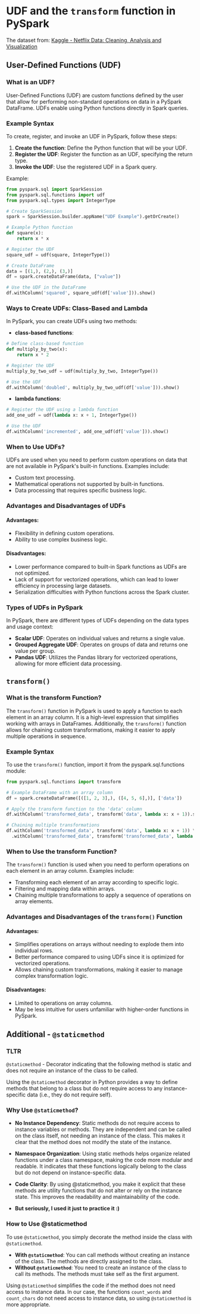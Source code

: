 # UDF and the `transform` function in PySpark

The dataset from: 
[Kaggle - Netflix Data: Cleaning, Analysis and Visualization](https://www.kaggle.com/datasets/ariyoomotade/netflix-data-cleaning-analysis-and-visualization)

## User-Defined Functions (UDF)

### What is an UDF?
User-Defined Functions (UDF) are custom functions defined by the user that allow for performing non-standard operations on data in a PySpark DataFrame. UDFs enable using Python functions directly in Spark queries.

### Example Syntax
To create, register, and invoke an UDF in PySpark, follow these steps:

1. **Create the function**: Define the Python function that will be your UDF.
2. **Register the UDF**: Register the function as an UDF, specifying the return type.
3. **Invoke the UDF**: Use the registered UDF in a Spark query.

Example:
```python
from pyspark.sql import SparkSession
from pyspark.sql.functions import udf
from pyspark.sql.types import IntegerType

# Create SparkSession
spark = SparkSession.builder.appName("UDF Example").getOrCreate()

# Example Python function
def square(x):
    return x * x

# Register the UDF
square_udf = udf(square, IntegerType())

# Create DataFrame
data = [(1,), (2,), (3,)]
df = spark.createDataFrame(data, ["value"])

# Use the UDF in the DataFrame
df.withColumn('squared', square_udf(df['value'])).show()
```
### Ways to Create UDFs: Class-Based and Lambda

In PySpark, you can create UDFs using two methods: 

- **class-based functions**:
```python
# Define class-based function
def multiply_by_two(x):
    return x * 2

# Register the UDF
multiply_by_two_udf = udf(multiply_by_two, IntegerType())

# Use the UDF
df.withColumn('doubled', multiply_by_two_udf(df['value'])).show()
```
- **lambda functions**:
```python
# Register the UDF using a lambda function
add_one_udf = udf(lambda x: x + 1, IntegerType())

# Use the UDF
df.withColumn('incremented', add_one_udf(df['value'])).show()
```

### When to Use UDFs?

UDFs are used when you need to perform custom operations on data that are not available in PySpark's built-in functions. Examples include:

- Custom text processing.
- Mathematical operations not supported by built-in functions.
- Data processing that requires specific business logic.

### Advantages and Disadvantages of UDFs

#### Advantages:

- Flexibility in defining custom operations.
- Ability to use complex business logic.

#### Disadvantages:

- Lower performance compared to built-in Spark functions as UDFs are not optimized.
- Lack of support for vectorized operations, which can lead to lower efficiency in processing large datasets.
- Serialization difficulties with Python functions across the Spark cluster.

### Types of UDFs in PySpark

In PySpark, there are different types of UDFs depending on the data types and usage context:

- **Scalar UDF**: Operates on individual values and returns a single value.
- **Grouped Aggregate UDF**: Operates on groups of data and returns one value per group.
- **Pandas UDF**: Utilizes the Pandas library for vectorized operations, allowing for more efficient data processing.

## `transform()`

### What is the transform Function?

The `transform()` function in PySpark is used to apply a function to each element in an array column. It is a high-level expression that simplifies working with arrays in DataFrames. Additionally, the `transform()` function allows for chaining custom transformations, making it easier to apply multiple operations in sequence.

### Example Syntax

To use the `transform()` function, import it from the pyspark.sql.functions module:

```python
from pyspark.sql.functions import transform

# Example DataFrame with an array column
df = spark.createDataFrame([([1, 2, 3],), ([4, 5, 6],)], ['data'])

# Apply the transform function to the 'data' column
df.withColumn('transformed_data', transform('data', lambda x: x + 1)).show()

# Chaining multiple transformations
df.withColumn('transformed_data', transform('data', lambda x: x + 1)) \
  .withColumn('transformed_data', transform('transformed_data', lambda x: x * 2)).show()
```
### When to Use the transform Function?

The `transform()` function is used when you need to perform operations on each element in an array column. Examples include:

- Transforming each element of an array according to specific logic.
- Filtering and mapping data within arrays.
- Chaining multiple transformations to apply a sequence of operations on array elements.

### Advantages and Disadvantages of the `transform()` Function

#### Advantages:

- Simplifies operations on arrays without needing to explode them into individual rows.
- Better performance compared to using UDFs since it is optimized for vectorized operations.
- Allows chaining custom transformations, making it easier to manage complex transformation logic.

#### Disadvantages:

- Limited to operations on array columns.
- May be less intuitive for users unfamiliar with higher-order functions in PySpark.

## Additional - `@staticmethod`

### TLTR
`@staticmethod` - Decorator indicating that the following method is static and does not require an instance of the class to be called.

Using the `@staticmethod` decorator in Python provides a way to define methods that belong to a class but do not require access to any instance-specific data (i.e., they do not require self). 

### Why Use `@staticmethod`?

- **No Instance Dependency**: Static methods do not require access to instance variables or methods. They are independent and can be called on the class itself, not needing an instance of the class. This makes it clear that the method does not modify the state of the instance.

- **Namespace Organization**: Using static methods helps organize related functions under a class namespace, making the code more modular and readable. It indicates that these functions logically belong to the class but do not depend on instance-specific data.

- **Code Clarity**: By using @staticmethod, you make it explicit that these methods are utility functions that do not alter or rely on the instance state. This improves the readability and maintainability of the code.

- **But seriously, I used it just to practice it :)**

### How to Use @staticmethod

To use `@staticmethod`, you simply decorate the method inside the class with `@staticmethod`. 

- **With `@staticmethod`**: You can call methods without creating an instance of the class. The methods are directly assigned to the class.
- **Without `@staticmethod`**: You need to create an instance of the class to call its methods. The methods must take self as the first argument.

Using `@staticmethod` simplifies the code if the method does not need access to instance data. In our case, the functions `count_words` and `count_chars` do not need access to instance data, so using `@staticmethod` is more appropriate.
